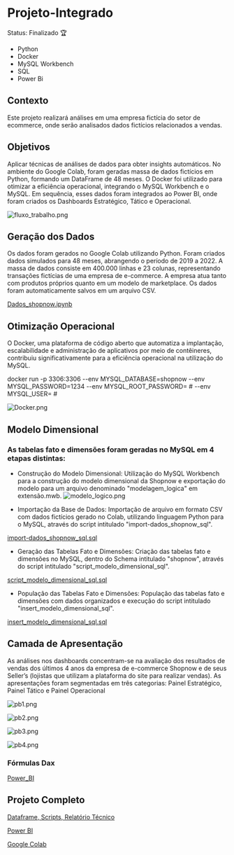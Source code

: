 # Projeto-Integrado

Status: Finalizado 🏆

+ Python
+ Docker
+ MySQL Workbench
+ SQL
+ Power Bi

## Contexto

Este projeto realizará análises em uma empresa fictícia do setor de ecommerce, onde serão
analisados dados fictícios relacionados a vendas. 

## Objetivos

Aplicar técnicas de análises de dados para obter insights automáticos. No ambiente do Google Colab, 
foram geradas massa de dados fictícios em Python, formando um DataFrame de 48 meses. O Docker foi utilizado para 
otimizar a eficiência operacional, integrando o MySQL Workbench e o MySQL. Em sequência,  esses dados foram integrados ao 
Power BI, onde foram criados os Dashboards Estratégico, Tático e Operacional. 

![fluxo_trabalho.png](Imagens%2Ffluxo_trabalho.png)

## Geração dos Dados

Os dados foram gerados no Google Colab utilizando Python. Foram criados dados simulados para 48 meses, 
abrangendo o período de 2019 a 2022. A massa de dados consiste em 400.000 linhas e 23 colunas, representando 
transações fictícias de uma empresa de e-commerce. A empresa atua tanto com produtos próprios quanto em um 
modelo de marketplace. Os dados foram automaticamente salvos em um arquivo CSV.

[Dados_shopnow.ipynb](Python%2FDados_shopnow.ipynb)

## Otimização Operacional 

O Docker, uma plataforma de código aberto que automatiza a implantação, escalabilidade e administração de 
aplicativos por meio de contêineres, contribuiu significativamente para a eficiência operacional na utilização do MySQL.

docker run -p 3306:3306 --env MYSQL_DATABASE=shopnow --env MYSQL_PASSWORD=1234 --env MYSQL_ROOT_PASSWORD= # --env MYSQL_USER= #

![Docker.png](Imagens%2FDocker.png) 

## Modelo Dimensional

### As tabelas fato e dimensões foram geradas no MySQL em 4 etapas distintas:

+ Construção do Modelo Dimensional: Utilização do MySQL Workbench para
a construção do modelo dimensional da Shopnow e exportação do modelo para um
arquivo denominado "modelagem_logica" em extensão.mwb.
![modelo_logico.png](Mysql_Workbench%2Fmodelo_logico.png)

+ Importação da Base de Dados: Importação de arquivo em formato CSV com
dados fictícios gerado no Colab, utilizando linguagem Python para o MySQL, através
do script intitulado "import-dados_shopnow_sql".


[import-dados_shopnow_sql.sql](SQL%2Fimport-dados_shopnow_sql.sql)


+ Geração das Tabelas Fato e Dimensões: Criação das tabelas fato e dimensões no MySQL, dentro do Schema intitulado "shopnow", através do script intitulado
"script_modelo_dimensional_sql".

[script_modelo_dimensional_sql.sql](SQL%2Fscript_modelo_dimensional_sql.sql)

+ População das Tabelas Fato e Dimensões: População das tabelas fato e dimensões com dados organizados e execução do script intitulado "insert_modelo_dimensional_sql".

[insert_modelo_dimensional_sql.sql](SQL%2Finsert_modelo_dimensional_sql.sql)

## Camada de Apresentação

As análises nos dashboards concentram-se na avaliação dos resultados de
vendas dos últimos 4 anos da empresa de e-commerce Shopnow e de seus Seller’s
(lojistas que utilizam a plataforma do site para realizar vendas).
As apresentações foram segmentadas em três categorias: Painel Estratégico,
Painel Tático e Painel Operacional

![pb1.png](Power_BI%2Fpb1.png)

![pb2.png](Power_BI%2Fpb2.png)

![pb3.png](Power_BI%2Fpb3.png)

![pb4.png](Power_BI%2Fpb4.png)

### Fórmulas Dax

[Power_BI](Power_BI)

## Projeto Completo 

[Dataframe, Scripts, Relatório Técnico](https://drive.google.com/drive/folders/1ZqWwAkS2neZ7GVkaQiglMVVxm-t8LTWO?q=parent:1ZqWwAkS2neZ7GVkaQiglMVVxm-t8LTWO)

[Power BI](https://app.powerbi.com/view?r=eyJrIjoiNjU0MDRkNGItMjUzZi00OGVmLThmMTktZTYyNmFlYTEzNmRmIiwidCI6IjE0Y2JkNWE3LWVjOTQtNDZiYS1iMzE0LWNjMGZjOTcyYTE2MSIsImMiOjh9)

[Google Colab](https://colab.research.google.com/drive/1Tgd_LaVpxbtFs9Sz4xBJ4Lgeow23fCCd?usp=sharing)




